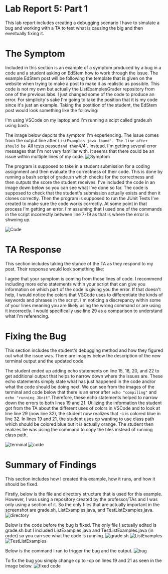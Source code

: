 # Lab Report 5: Part 1
This lab report includes creating a debugging scenario I have to simulate a bug and working with a TA to test what is causing the big and then eventually fixing it. 

# The Symptom 
Included in this section is an example of a symptom produced by a bug in a code and a student asking on EdStem how to work through the issue. The example EdStem post will be following the template that is given on the website when trying to make a post to make it as realistic as possible. This code is not my own but actually the ListExamplesGrader repository from one of the previous labs. I just changed some of the code to produce an error. For simplicity's sake I'm going to take the position that it is my code since it's just an example. Taking the postition of the student, the EdStem post would look something like the following:

I'm using VSCode on my laptop and I'm running a scipt called grade.sh using bash. 

The image below depcits the symptom I'm experiencing. The issue comes from the output line after `ListExamples.java found'. The line after should be `All tests passed` and then `4/4`. Instead, I'm getting several error messages that I'm not very familiar with. It seems that there could be an issue within multiple lines of my code. 
![Symptom](terminal1.png)

The program is supposed to take in a student submission for a coding assignment and then evaluate the correctness of their code. This is done by running a bash script of grade.sh which checks for the correctness and then outputs the score the student receives. I've included the code in an image down below so you can see what I've done so far. The code is supposed to check that the student's submission actually exists and then it clones correctly. Then the program is supposed to run the JUnit Tests I've created to make sure the code works correctly. At some point in that process I'm getting an error. I'm assuming that I used one of the commands in the script incorrectly between line 7-19 as that is where the error is shwoing up. 

![Code](code1.png)

# TA Response
This section includes taking the stance of the TA as they respond to my post. Their response would look something like:

I agree that your symptom is coming from those lines of code. I recommend including more echo statements within your script that can give you information on which part of the code is giving you the error. If that doesn't help, I would notice the colors that VSCode uses to differentiate the kinds of keywords and phrases in the script. I'm noticing a discrepancy within some of your lines meaning you are likely using the wrong command or are using it incorrectly. I would specifically use line 29 as a comparison to understand what I'm referencing. 

# Fixing the Bug
This section includes the student's debugging method and how they figured out what the issue was. There are images below the description of the new terminal output and the updated code.

The student ended up adding echo statements on line 15, 18, 20, and 22 to get additional output that helps to narrow down where the issues are. These echo statements simply state what has just happened in the code and/or what the code should be doing next. We can see from the images of the terminal and code below that there is an error after `echo "compiling"` and `echo "running JUnit"`.Therefore, these echo statements helped to narrow down the errors to both lines 19 and 21. Utilizing the information the student got from the TA about the different uses of colors in VSCode and to look at line line 29 (now line 32), the student now realizes that -c is colored blue in line 32. In lines 19 and 21, the student uses cp wanting to use class path which should be colored blue but it is actually orange. The student then realizes he was using the command to copy the files instead of running class path. 

![terminal](terminal2.png)
![code](code2.png)

# Summary of Findings
This section includes how I created this example, how it runs, and how it should be fixed.

Firstly, below is the file and directory structure that is used for this example. However, I was using a repository created by the professor/TAs and I was only using a section of it. So the only files that are actually important in the screenshot are grade.sh, ListExamples.java, and TestListExamples,java.  
![directory](directory1.png)

Below is the code before the bug is fixed. The only file I actually edited is grade.sh but I included ListExamples.java and TestListExamples.java (in order) so you can see what the code is running. 
![grade.sh](code1.png)
![ListExamples](ListExamplesCode.png)
![TestListExamples](Tests.png)

Below is the command I ran to trigger the bug and the output.
![bug](terminal1.png)

To fix the bug you simply change cp to -cp on lines 19 and 21 as seen in the image below.
![fixed code](code3.png)
